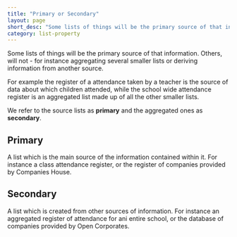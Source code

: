 ```yaml
---
title: "Primary or Secondary"
layout: page
short_desc: "Some lists of things will be the primary source of that information. Others, will not - for instance aggregating several smaller lists or deriving information from another source."
category: list-property
---
```


Some lists of things will be the primary source of that information. Others, will not - for instance aggregating several smaller lists or deriving information from another source.

For example the register of a attendance taken by a teacher is the source of data about which children attended, while the school wide attendance register is an aggregated list made up of all the other smaller lists.

We refer to the source lists as <strong class="chip">primary</strong> and the aggregated ones as <strong class="chip">secondary</strong>.


## Primary

A list which is the main source of the information contained within it. For instance a class attendance register, or the register of companies provided by Companies House.

## Secondary

A list which is created from other sources of information. For instance an aggregated register of attendance for ani entire school, or the database of companies provided by Open Corporates.
